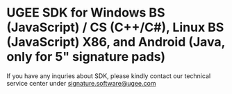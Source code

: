 # UGEE SDK for Windows BS (JavaScript) / CS (C++/C#), Linux BS (JavaScript) X86, and Android (Java, only for 5" signature pads)

If you have any inquries about SDK, please kindly contact our technical service center under signature.software@ugee.com

